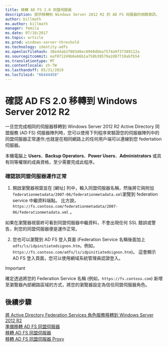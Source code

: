 ```yaml
---
title: 移轉 AD FS 2.0 同盟伺服器
description: 提供移轉到 Windows Server 2012 R2 的 AD FS 伺服器的相關資訊。
author: billmath
ms.author: billmath
manager: femila
ms.date: 07/10/2017
ms.topic: article
ms.prod: windows-server-threshold
ms.technology: identity-adfs
ms.openlocfilehash: 38e44ab2f803d8ec8940dbba7574a9f37389112a
ms.sourcegitcommit: eaf071249b6eb6b1a758b38579a2d87710abfb54
ms.translationtype: MT
ms.contentlocale: zh-TW
ms.lasthandoff: 05/31/2019
ms.locfileid: "66444458"
---
```

# <a name="verify-the-ad-fs-20-migration-to-windows-server-2012-r2"></a>確認 AD FS 2.0 移轉到 Windows Server 2012 R2

一旦您完成相同的伺服器移轉到 Windows Server 2012 R2 Active Directory 同盟服務 (AD FS) 伺服器陣列時，您可以使用下列程序來驗證您的伺服器陣列中的同盟伺服器正常運作;也就是在相同網路上的任何用戶端可以連線到您 federtation 伺服器。  
  
本機電腦上 **Users**、**Backup Operators**、**Power Users**、**Administrators** 或具有同等權限的成員資格，至少需要完成此程序。
  
### <a name="to-verify-that-a-federation-server-is-operational"></a>確認該同盟伺服器運作正常  
  
1.  開啟瀏覽器視窗並在 [網址] 列中，輸入同盟伺服器名稱，然後將它與附加`federationmetadata/2007-06/federationmetadata.xml`瀏覽到 federation service 中繼資料端點。 比方說， `https://fs.contoso.com/federationmetadata/2007-06/federationmetadata.xml` 。  
  
如果在瀏覽器視窗終可看到同盟伺服器中繼資料，不會出現任何 SSL 錯誤或警告，則您的同盟伺服器便是運作正常。  
  
2. 您也可以瀏覽到 AD FS 登入頁面 (Federation Service 名稱後面加上 `adfs/ls/idpinitiatedsignon.htm`，例如，`https://fs.contoso.com/adfs/ls/idpinitiatedsignon.htm`)。  這會顯示 AD FS 登入頁面，您可以使用網域系統管理員認證登入。  
  
> [!IMPORTANT]
>  確定透過將您的 Federation Service 名稱 (例如，`https://fs.contoso.com`) 新增至瀏覽器內部網路區域的方式，將您的瀏覽器設定為信任同盟伺服器角色。  
  
## <a name="next-steps"></a>後續步驟
 [將 Active Directory Federation Services 角色服務移轉到 Windows Server 2012 R2](migrate-ad-fs-service-role-to-windows-server-r2.md)   
 [準備移轉 AD FS 同盟伺服器](prepare-migrate-ad-fs-server-r2.md)  
 [移轉 AD FS 同盟伺服器](migrate-ad-fs-fed-server-r2.md)   
 [移轉 AD FS 同盟伺服器 Proxy](migrate-fed-server-proxy-r2.md)   
